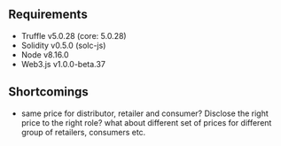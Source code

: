 
## Requirements
* Truffle v5.0.28 (core: 5.0.28)
* Solidity v0.5.0 (solc-js)
* Node v8.16.0
* Web3.js v1.0.0-beta.37


## Shortcomings

- same price for distributor, retailer and consumer? Disclose the right price to the right role? 
  what about different set of prices for different group of retailers, consumers etc.

